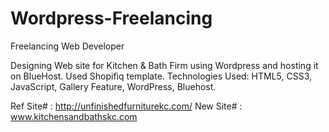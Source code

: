 # Wordpress-Freelancing
Freelancing Web Developer

Designing Web site for Kitchen & Bath Firm using Wordpress and hosting it on BlueHost. Used Shopifiq template.
Technologies Used: HTML5, CSS3, JavaScript, Gallery Feature, WordPress, Bluehost.

Ref Site# : http://unfinishedfurniturekc.com/
New Site# : www.kitchensandbathskc.com
